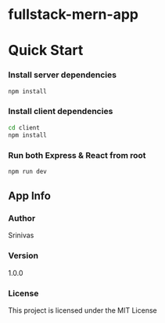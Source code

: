 
# fullstack-mern-app

# Quick Start

### Install server dependencies

```bash
npm install
```

### Install client dependencies

```bash
cd client
npm install
```

### Run both Express & React from root

```bash
npm run dev
```

## App Info

### Author

Srinivas

### Version

1.0.0

### License

This project is licensed under the MIT License

